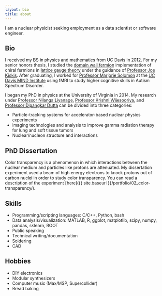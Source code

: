 ```yaml
---
layout: bio
title: about
---
```

I am a nuclear physicist seeking employment as a data scientist or software engineer.

## Bio
I received my BS in physics and mathematics from UC Davis in 2012.
For my senior honors thesis, I studied the [domain wall fermion](https://arxiv.org/abs/hep-lat/9206013) implementation of chiral fermions in [lattice gauge theory](https://arxiv.org/abs/hep-lat/0012005) under the guidance of [Professor Joe Kiskis](http://kiskis.physics.ucdavis.edu/kiskis_hp.html).
After graduating, I worked for [Professor Marjorie Solomon](https://health.ucdavis.edu/team/search/861/marjorie-solomon---clinical-psychology---psychiatry-sacramento) at the [UC Davis MIND Institute](https://health.ucdavis.edu/mindinstitute/) using fMRI to study higher cognitive skills in Autism Spectrum Disorder.

I began my PhD in physics at the University of Virginia in 2014.
My research under [Professor Nilanga Liyanage](http://www.phys.virginia.edu/People/personal.asp?UID=nl8n), [Professor Krishni Wijesooriya](https://med.virginia.edu/radiation-oncology/uva-radiation-oncology-faculty/medical-physicists/krishni-wijesooriya-ph-d-dabr/), and [Professor Dipangkar Dutta](http://dd285.physics.msstate.edu) can be divided into three categories:
- Particle-tracking systems for accelerator-based nuclear physics experiments
- Imaging technologies and analysis to improve gamma radiation therapy for lung and soft tissue tumors
- Nuclear/nucleon structure and interactions

## PhD Dissertation
Color transparency is a phenomenon in which interactions between the nuclear medium and particles like protons are attenuated.
My dissertation experiment used a beam of high energy electrons to knock protons out of carbon nuclei in order to study color transparency.
You can read a description of the experiment [here]({{ site.baseurl }}/portfolio/02_color-transparency/).


## Skills
- Programming/scripting languages: C/C++, Python, bash
- Data analysis/visualization: MATLAB, R, ggplot, matplotlib, scipy, numpy, pandas, sklearn, ROOT
- Public speaking
- Technical writing/documentation
- Soldering
- CAD

## Hobbies
- DIY electronics
- Modular synthesizers
- Computer music (Max/MSP, Supercollider)
- Bread baking
